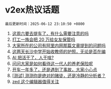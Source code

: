 # v2ex热议话题

`最后更新时间：2025-06-12 23:10:50 +0800`

1. [这周六要去提车了，有什么需要注意的吗](https://www.v2ex.com/t/1138046)
1. [打工一族会把 20 万给女友保管吗](https://www.v2ex.com/t/1138103)
1. [大家所在的公司有阿里内网那篇文章提到的问题吗](https://www.v2ex.com/t/1138040)
1. [这两天长沙中学开始收教师的护照，无论是否在编](https://www.v2ex.com/t/1138089)
1. [AI 把活干了，人干啥?](https://www.v2ex.com/t/1138110)
1. [问问大家是如何看待这一代人的养老保险呢](https://www.v2ex.com/t/1138058)
1. [开车一年多了，还是遇到了事故，大家小心点](https://www.v2ex.com/t/1138192)
1. [[测试] 测测你是绝对的赌徒，还是冷静的分析者？](https://www.v2ex.com/t/1138088)
1. [zed 这个编辑器值得关注](https://www.v2ex.com/t/1138033)

